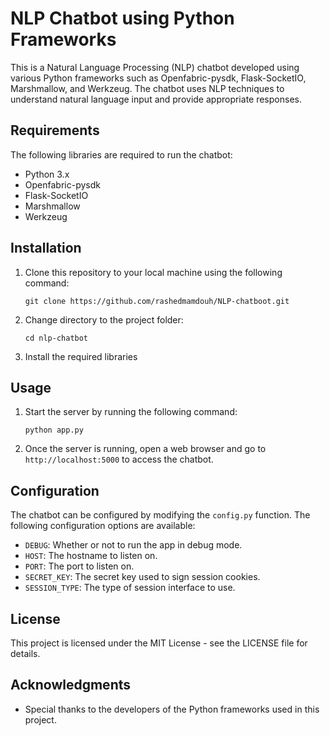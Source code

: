 # NLP Chatbot using Python Frameworks

This is a Natural Language Processing (NLP) chatbot developed using various Python frameworks such as Openfabric-pysdk, Flask-SocketIO, Marshmallow, and Werkzeug. The chatbot uses NLP techniques to understand natural language input and provide appropriate responses.

## Requirements

The following libraries are required to run the chatbot:

* Python 3.x
* Openfabric-pysdk
* Flask-SocketIO
* Marshmallow
* Werkzeug

## Installation

1. Clone this repository to your local machine using the following command:

   ```
   git clone https://github.com/rashedmamdouh/NLP-chatboot.git
   ```

2. Change directory to the project folder:

   ```
   cd nlp-chatbot
   ```

3. Install the required libraries

## Usage

1. Start the server by running the following command:

   ```
   python app.py
   ```

2. Once the server is running, open a web browser and go to `http://localhost:5000` to access the chatbot.

## Configuration

The chatbot can be configured by modifying the `config.py` function. The following configuration options are available:

* `DEBUG`: Whether or not to run the app in debug mode.
* `HOST`: The hostname to listen on.
* `PORT`: The port to listen on.
* `SECRET_KEY`: The secret key used to sign session cookies.
* `SESSION_TYPE`: The type of session interface to use.

## License

This project is licensed under the MIT License - see the LICENSE file for details.

## Acknowledgments

* Special thanks to the developers of the Python frameworks used in this project.
